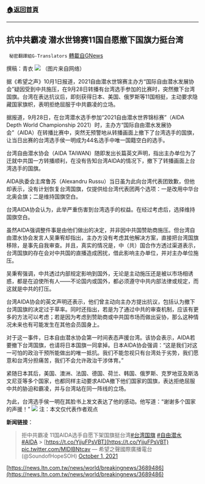 ###  [:house:返回首頁](https://github.com/ourhimalayas/txt)
---


## 抗中共霸凌 潜水世锦赛11国自愿撤下国旗力挺台湾
` 秘密翻譯組G-Translators` [轉載自GNews](https://gnews.org/zh-hans/1568168/)

撰稿：青衣
![](https://assets.gnews.org/wp-content/uploads/2021/10/图片1-5.png)
（图片来自网络）

据《希望之声》10月1日报道，2021自由潜水世锦赛主办方“国际自由潜水发展协会”疑因受到中共施压，在9月28日转播有台湾选手参加的比赛时，突然撤下台湾国旗。台湾在表达抗议后，即刻获得日本、美国、俄罗斯等11国相挺，主动要求隐藏国家旗帜，表明拒绝屈服于中共霸凌的立场。

据报道，9月28日，在台湾潜水选手参加“2021自由潜水世界锦标赛”（AIDA Depth World Championship 2021）时，主办方“国际自由潜水发展协会”（AIDA）在转播比赛中，突然无预警地从转播画面上撤下了台湾选手的国旗，让当日出赛的台湾选手侯一明成为44名选手中唯一国籍空白的选手。

台湾自由潜水协会（AIDA TAIWAN）随即发出长篇英文声明，指出主办单位为了迁就中共国一方转播顺利，在没有告知台湾AIDA的情况下，撤下了转播画面上台湾选手的国旗。

AIDA执委会主席鲁苏（Alexandru Russu）当日虽为此向台湾代表团致歉，但他却表示，没有计划恢复台湾国旗，仅提供给台湾代表团两个选项：一是改用中华台北奥会旗；二是维持国旗空白。

台湾AIDA协会认为，此举严重伤害到台湾选手的权益。在经过考虑后，选择维持国旗空白。

虽然AIDA强调整件事是由他们做出的决定，并非因中共国赞助商施压。但台湾自由潜水协会发言人吴秉宥却指出，主办方没有考虑其他解决方案，直接把台湾国旗移除，是事先自我审查。并且，真实的情况是，中（共）国合作方透过渠道表示，台湾国旗的存在会对中共国的直播造成困扰，借此影响主办单位，并对主办单位施压。

吴秉宥强调，中共透过内部规定影响到国外，无论是主动施压还是被以市场相诱惑，都是在迫使所有人——不论国内或国外，都必须遵守中共内部法律或规定，而这就是中共的打压。

台湾AIDA协会的英文声明还表示，他们曾主动向主办方提出抗议，包括认为撤下台湾国旗的决定过于草率。同时还指出，若是为了通过中共的审查机制，应该有更多的方法可以考虑；若是因为考虑到赞助商或中共国市场而做出妥协，那么这种情况未来也有可能发生在其他会员国身上。

对于这一事件，日本自由潜水协会第一时间表态声援台湾。该协会表示，AIDA若要撤下台湾国旗，也请将日本国旗一同拿掉。日本AIDA协会强调：“这是我们对这一可怕的政治干预所能做出的唯一抵抗。我们不能忽视只有台湾处于劣势，我们愿意和台湾分担痛苦，我们不会允许政治干涉体育。”

紧随日本其后，美国、澳洲、法国、德国、荷兰、韩国、俄罗斯、克罗地亚及斯洛文尼亚等多个国家，也都同样主动要求AIDA撤下他们国家的国旗，表达拒绝屈服中共的胁迫和霸凌，并与台湾站在同一阵线的立场。

为此，台湾选手侯一明在其脸书上发文表达了他的感动。他写道：“谢谢多个国家的声援！”
![](https://assets.gnews.org/wp-content/uploads/2021/10/图片3.png)
注：本文仅代表作者观点

**新闻链接**：



> 拒中共霸凌 11国AIDA选手自愿下架国旗挺台湾[#台湾国旗](https://twitter.com/hashtag/%E5%8F%B0%E6%B9%BE%E5%9B%BD%E6%97%97?src=hash&amp;ref_src=twsrc%5Etfw) [#自由潜水](https://twitter.com/hashtag/%E8%87%AA%E7%94%B1%E6%BD%9C%E6%B0%B4?src=hash&amp;ref_src=twsrc%5Etfw) [#AIDA](https://twitter.com/hashtag/AIDA?src=hash&amp;ref_src=twsrc%5Etfw) &gt; [https://t.co/YjjuFPsVBT](https://t.co/YjjuFPsVBT) [pic.twitter.com/MlDlBNtcav](https://t.co/MlDlBNtcav)
> — 希望之聲國際廣播電台 (@SoundofHopeSOH) [October 1, 2021](https://twitter.com/SoundofHopeSOH/status/1443754109207826432?ref_src=twsrc%5Etfw)



[https://news.ltn.com.tw/news/world/breakingnews/3689486](https://news.ltn.com.tw/news/world/breakingnews/3689486)
